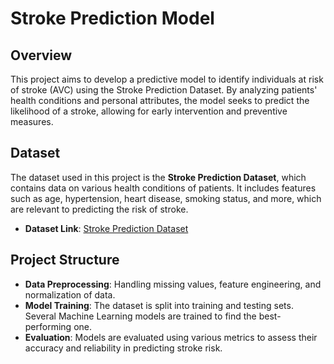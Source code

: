 # Stroke Prediction Model

## Overview

This project aims to develop a predictive model to identify individuals at risk of stroke (AVC) using the Stroke Prediction Dataset. By analyzing patients' health conditions and personal attributes, the model seeks to predict the likelihood of a stroke, allowing for early intervention and preventive measures.

## Dataset

The dataset used in this project is the **Stroke Prediction Dataset**, which contains data on various health conditions of patients. It includes features such as age, hypertension, heart disease, smoking status, and more, which are relevant to predicting the risk of stroke.

- **Dataset Link**: [Stroke Prediction Dataset](https://www.kaggle.com/datasets/fedesoriano/stroke-prediction-dataset)

## Project Structure

- **Data Preprocessing**: Handling missing values, feature engineering, and normalization of data.
- **Model Training**: The dataset is split into training and testing sets. Several Machine Learning models are trained to find the best-performing one.
- **Evaluation**: Models are evaluated using various metrics to assess their accuracy and reliability in predicting stroke risk.
